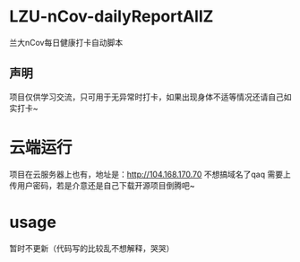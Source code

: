 # LZU-nCov-dailyReportAllZ
兰大nCov每日健康打卡自动脚本
## 声明
项目仅供学习交流，只可用于无异常时打卡，如果出现身体不适等情况还请自己如实打卡~
# 云端运行
项目在云服务器上也有，地址是：http://104.168.170.70 不想搞域名了qaq
需要上传用户密码，若是介意还是自己下载开源项目倒腾吧~
# usage
暂时不更新（代码写的比较乱不想解释，哭哭）
